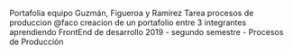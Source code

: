 Portafolia equipo Guzmán, Figueroa y Ramírez
Tarea procesos de produccion @faco creacion de un portafolio entre 3 integrantes aprendiendo FrontEnd de desarrollo 2019 - segundo semestre - Procesos de Producción
